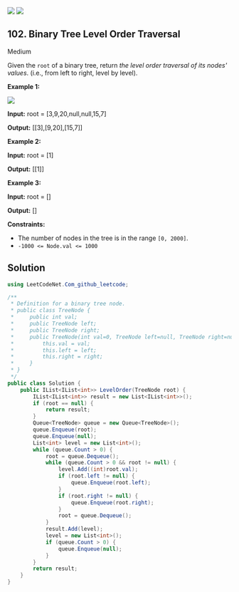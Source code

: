[![](https://img.shields.io/github/stars/javadev/LeetCode-in-All?label=Stars&style=flat-square)](https://github.com/javadev/LeetCode-in-All)
[![](https://img.shields.io/github/forks/javadev/LeetCode-in-All?label=Fork%20me%20on%20GitHub%20&style=flat-square)](https://github.com/javadev/LeetCode-in-All/fork)

## 102\. Binary Tree Level Order Traversal

Medium

Given the `root` of a binary tree, return _the level order traversal of its nodes' values_. (i.e., from left to right, level by level).

**Example 1:**

![](https://assets.leetcode.com/uploads/2021/02/19/tree1.jpg)

**Input:** root = [3,9,20,null,null,15,7]

**Output:** [[3],[9,20],[15,7]] 

**Example 2:**

**Input:** root = [1]

**Output:** [[1]] 

**Example 3:**

**Input:** root = []

**Output:** [] 

**Constraints:**

*   The number of nodes in the tree is in the range `[0, 2000]`.
*   `-1000 <= Node.val <= 1000`

## Solution

```csharp
using LeetCodeNet.Com_github_leetcode;

/**
 * Definition for a binary tree node.
 * public class TreeNode {
 *     public int val;
 *     public TreeNode left;
 *     public TreeNode right;
 *     public TreeNode(int val=0, TreeNode left=null, TreeNode right=null) {
 *         this.val = val;
 *         this.left = left;
 *         this.right = right;
 *     }
 * }
 */
public class Solution {
    public IList<IList<int>> LevelOrder(TreeNode root) {
        IList<IList<int>> result = new List<IList<int>>();
        if (root == null) {
            return result;
        }
        Queue<TreeNode> queue = new Queue<TreeNode>();
        queue.Enqueue(root);
        queue.Enqueue(null);
        List<int> level = new List<int>();
        while (queue.Count > 0) {
            root = queue.Dequeue();
            while (queue.Count > 0 && root != null) {
                level.Add((int)root.val);
                if (root.left != null) {
                    queue.Enqueue(root.left);
                }
                if (root.right != null) {
                    queue.Enqueue(root.right);
                }
                root = queue.Dequeue();
            }
            result.Add(level);
            level = new List<int>();
            if (queue.Count > 0) {
                queue.Enqueue(null);
            }
        }
        return result;
    }
}
```